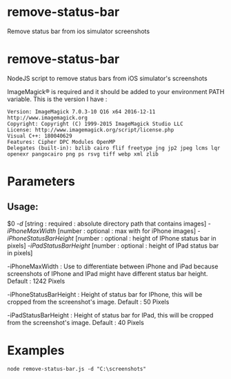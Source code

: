 # remove-status-bar
Remove status bar from ios simulator screenshots

remove-status-bar
========
NodeJS script to remove status bars from iOS simulator's screenshots

ImageMagick® is required and it should be added to your environment PATH variable. This is the version I have :

```
Version: ImageMagick 7.0.3-10 Q16 x64 2016-12-11 http://www.imagemagick.org
Copyright: Copyright (C) 1999-2015 ImageMagick Studio LLC
License: http://www.imagemagick.org/script/license.php
Visual C++: 180040629
Features: Cipher DPC Modules OpenMP
Delegates (built-in): bzlib cairo flif freetype jng jp2 jpeg lcms lqr openexr pangocairo png ps rsvg tiff webp xml zlib
```

Parameters
========
Usage:
-------------------------------------------------------------------
$0 *-d* [string : required : absolute directory path that contains images] *-iPhoneMaxWidth* [number : optional : max with for iPhone images] *-iPhoneStatusBarHeight* [number : optional : height of IPhone status bar in pixels] *-iPadStatusBarHeight* [number : optional : height of IPad status bar in pixels]

-iPhoneMaxWidth : Use to differentiate between iPhone and iPad because screenshots of IPhone and IPad might have different status bar height. Default : 1242 Pixels

-iPhoneStatusBarHeight : Height of status bar for IPhone, this will be cropped from the screenshot's image. Default : 50 Pixels

-iPadStatusBarHeight : Height of status bar for IPad, this will be cropped from the screenshot's image. Default : 40 Pixels

Examples
========
```
node remove-status-bar.js -d "C:\screenshots"
```









